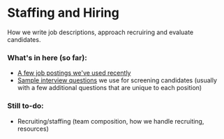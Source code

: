 # Staffing and Hiring

How we write job descriptions, approach recruiring and evaluate candidates.

### What's in here (so far):

-  [A few job postings we've used recently](/staffing/job-descriptions)
-  [Sample interview questions](/staffing/interview-questions.md) we use for screening candidates (usually with a few additional questions that are unique to each position)

### Still to-do:

-  Recruiting/staffing (team composition, how we handle recruiting, resources)
